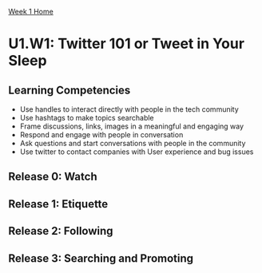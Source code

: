 [Week 1 Home](./)

# U1.W1: Twitter 101 or Tweet in Your Sleep

## Learning Competencies
- Use handles to interact directly with people in the tech community
- Use hashtags to make topics searchable
- Frame discussions, links, images in a meaningful and engaging way
- Respond and engage with people in conversation
- Ask questions and start conversations with people in the community 
- Use twitter to contact companies with User experience and bug issues


## Release 0: Watch

## Release 1: Etiquette

## Release 2: Following

## Release 3: Searching and Promoting